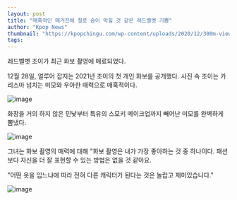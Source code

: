 ```yaml
---
layout: post
title: "매혹적인 매거진에 절로 숨이 막힐 것 같은 레드벨벳 기쁨"
author: "Kpop News"
thumbnail: "https://kpopchingu.com/wp-content/uploads/2020/12/300m-views-2020-12-28T023405.546-890x512.png"
tags: 
---
```



레드벨벳 조이가 최근 화보 촬영에 매료되었다.

12월 28일, 얼루어 잡지는 2021년 조이의 첫 개인 화보를 공개했다. 사진 속 조이는 카리스마 넘치는 미모와 우아한 매력으로 매혹적이다.

![image](https://kpopchingu.com/wp-content/uploads/2020/12/9-2.png)

화장을 거의 하지 않은 민낯부터 특유의 스모키 메이크업까지 빼어난 미모를 완벽하게 뽐냈다.

![image](https://kpopchingu.com/wp-content/uploads/2020/12/11-1.png)

그녀는 화보 촬영의 매력에 대해 "화보 촬영은 내가 가장 좋아하는 것 중 하나이다. 패션보다 자신을 더 잘 표현할 수 있는 방법은 없을 것 같아요.

"어떤 옷을 입느냐에 따라 전혀 다른 캐릭터가 된다는 것은 놀랍고 재미있습니다."

![image](https://kpopchingu.com/wp-content/uploads/2020/12/10-2.png)